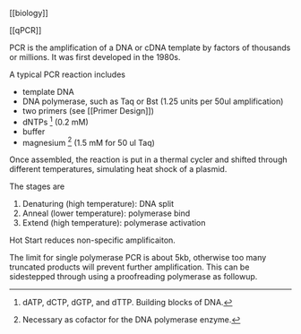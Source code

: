 [[biology]]

[[qPCR]]

PCR is the amplification of a DNA or cDNA template by factors of thousands or millions. It was first developed in the 1980s.

A typical PCR reaction includes
- template DNA
- DNA polymerase, such as Taq or Bst (1.25 units per 50ul amplification)
- two primers (see [[Primer Design]])
- dNTPs [^1] (0.2 mM)
- buffer
- magnesium [^2] (1.5 mM for 50 ul Taq)

Once assembled, the reaction is put in a thermal cycler and shifted through different temperatures, simulating heat shock of a plasmid.


The stages are 

1. Denaturing (high temperature): DNA split
2. Anneal (lower temperature): polymerase bind
3. Extend (high temperature): polymerase activation

Hot Start reduces non-specific amplificaiton.

The limit for single polymerase PCR is about 5kb, otherwise too many truncated products will prevent further amplification. This can be sidestepped through using a proofreading polymerase as followup.

[^1]: dATP, dCTP, dGTP, and dTTP. Building blocks of DNA.
[^2]: Necessary as cofactor for the DNA polymerase enzyme.


